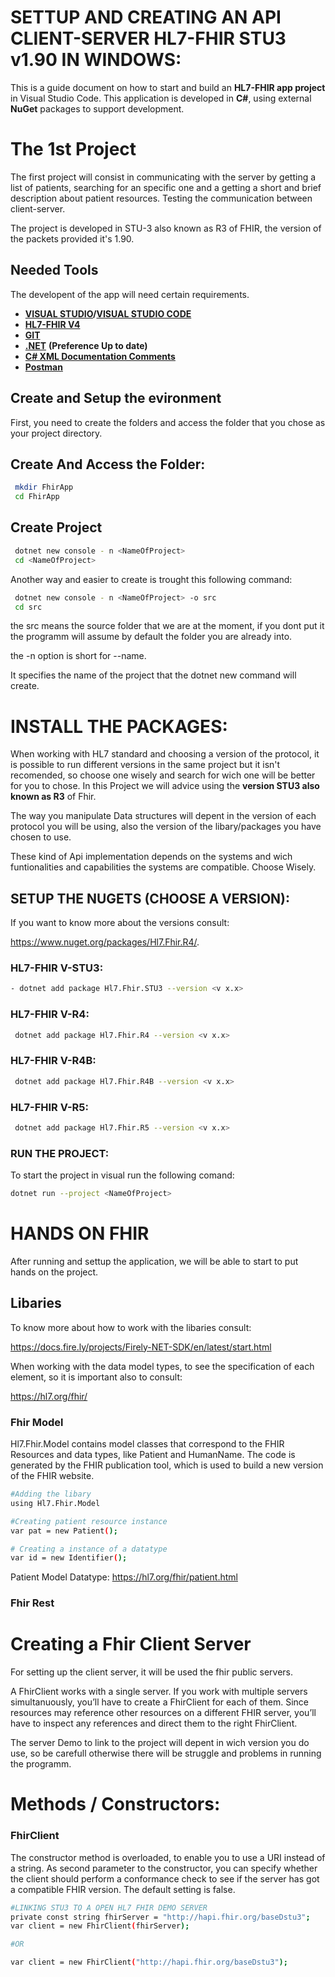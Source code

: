 # SETTUP AND CREATING AN API CLIENT-SERVER HL7-FHIR STU3 v1.90 IN WINDOWS:

This is a guide document on how to start and build an **HL7-FHIR app project** in Visual Studio Code.
This application is developed in **C#**, using external **NuGet** packages to support development.

# The 1st Project

The first project will consist in communicating with the server by getting a list of patients, searching for an specific one and a getting a short and brief description about patient resources. Testing the communication between client-server.

The project is developed in STU-3 also known as R3 of FHIR, the version of the packets provided it's 1.90.

## Needed Tools

The developent of the app will need certain requirements.

- [**VISUAL STUDIO**](https://visualstudio.microsoft.com/)**/**[**VISUAL STUDIO CODE**](https://visualstudio.microsoft.com/)
- [**HL7-FHIR V4**](https://www.nuget.org/packages/Hl7.Fhir.R4/)
- [**GIT**](https://git-scm.com/)
- [**.NET**](https://dotnet.microsoft.com/download/dotnet-core) **(Preference Up to date)**
- [**C# XML Documentation Comments**](https://marketplace.visualstudio.com/items?itemName=k--kato.docomment)
- [**Postman**](https://www.postman.com/downloads/)

## Create and Setup the evironment

First, you need to create the folders and access the folder that you chose as your project directory.

## Create And Access the Folder:

````bash
 mkdir FhirApp
 cd FhirApp
````

## Create Project

````bash
 dotnet new console - n <NameOfProject>
 cd <NameOfProject>
````

Another way and easier to create is trought this following command:

```bash
 dotnet new console - n <NameOfProject> -o src
 cd src
```

the src means the source folder that we are at the moment, if you dont put it the programm will assume by default the folder you are already into.

the -n option is short for --name.

It specifies the name of the project that the dotnet new command will create.

# INSTALL THE PACKAGES:

When working with HL7 standard and choosing a version of the protocol, it is possible to run different versions in the same project but it isn't recomended, so choose one wisely and search for wich one will be better for you to chose.
In this Project we will advice using the **version STU3 also known as R3** of Fhir.

The way you manipulate Data structures will depent in the version of each protocol you will be using, also the version of the libary/packages you have chosen to use.

These kind of Api implementation depends on the systems and wich funtionalities and capabilities the systems are compatible. Choose Wisely.

## SETUP THE NUGETS (CHOOSE A VERSION):

If you want to know more about the versions consult:

https://www.nuget.org/packages/Hl7.Fhir.R4/.

### HL7-FHIR V-STU3:

```bash
- dotnet add package Hl7.Fhir.STU3 --version <v x.x>
```

### HL7-FHIR V-R4:

```bash
 dotnet add package Hl7.Fhir.R4 --version <v x.x>
```

### HL7-FHIR V-R4B:

```bash
 dotnet add package Hl7.Fhir.R4B --version <v x.x>
```

### HL7-FHIR V-R5:

```bash
 dotnet add package Hl7.Fhir.R5 --version <v x.x>
```

### RUN THE PROJECT:

To start the project in visual run the following comand:

```bash
dotnet run --project <NameOfProject>
```

# HANDS ON FHIR

After running and settup the application, we will be able to start to put hands on the project.

## Libaries

To know more about how to work with the libaries consult:

https://docs.fire.ly/projects/Firely-NET-SDK/en/latest/start.html

When working with the data model types, to see the specification of each element, so it is important also to consult:

https://hl7.org/fhir/

### Fhir Model

Hl7.Fhir.Model contains model classes that correspond to the FHIR Resources and data types, like Patient and HumanName. The code is generated by the FHIR publication tool, which is used to build a new version of the FHIR website.

```bash
#Adding the libary
using Hl7.Fhir.Model

#Creating patient resource instance
var pat = new Patient();

# Creating a instance of a datatype
var id = new Identifier();
```

Patient Model Datatype:
https://hl7.org/fhir/patient.html

### Fhir Rest

# Creating a Fhir Client Server

For setting up the client server, it will be used the fhir public servers.

A FhirClient works with a single server. If you work with multiple servers simultanuously, you’ll have to create a FhirClient for each of them. Since resources may reference other resources on a different FHIR server, you’ll have to inspect any references and direct them to the right FhirClient.

The server Demo to link to the project will depent in wich version you do use, so be carefull otherwise there will be struggle and problems in running  the programm.

# Methods / Constructors:

### FhirClient

The constructor method is overloaded, to enable you to use a URI instead of a string. As second parameter to the constructor, you can specify whether the client should perform a conformance check to see if the server has got a compatible FHIR version.
The default setting is false.

```bash
#LINKING STU3 TO A OPEN HL7 FHIR DEMO SERVER
private const string fhirServer = "http://hapi.fhir.org/baseDstu3";
var client = new FhirClient(fhirServer);

#OR

var client = new FhirClient("http://hapi.fhir.org/baseDstu3");
```
